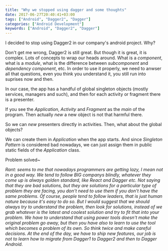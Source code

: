```yaml
---
title: "Why we stopped using dagger and some thoughts"
date: 2017-06-27T20:40:41+03:00
tags: ["Android", "Dagger2", "Dagger"]
categories: ["Android Development"]
keywords: ["Android", "Dagger2", "Dagger"]
---
```


I decided to stop using Dagger2 in our company's android project. Why?

Don't get me wrong, Dagger2 is still great. But though it is great, it is complex. Lots of concepts to wrap our heads around. What is a *component*, what is a *module*, what is the difference between *subcomponent* and *dependency component*, etc. In order to use it properly, we need to anwser all that questions, even you think you understand it, you still run into suprises now and then.

In our case, the app has a handful of global singleton objects (mostly services, managers and such), and then for each activity or fragment there is a presenter.

If you see the *Application*, *Activity* and *Fragment* as the *main* of the program. Then actually *new* a new object is not that harmful there.

So we can *new* presenters directly in activities. Then, what about the global objects?

We can create them in *Application* when the app starts. And since *Singleton Pattern* is considered bad nowadays, we can just assign them in public static fields of the *Application* class.

Problem solved~


*Rant: seems to me that nowadays programmers are getting lazy, I mean not in a good way. We tend to follow BIG companys blindly, whatever they come up is always golden standard, like React and Dagger etc. Not saying that they are bad solutions, but they are solutions for a particular type of problem they are facing, you don't need to use them if you don't have the same problems. Of course, people tend to follow leaders, that is just human nature because it's easy to do so. But I would suggest that we should always try to understand the problem, then look for solutions, instead of we grab whatever is the latest and coolest solution and try to fit that into your problem. We have to understand that using power tools doesn't make the original problem go away, but then you have also to learn to use the tool which becomes a problem of its own. So think twice and make careful decisions. At the end of the day, we have to ship new features, our job is not to learn how to migrate from Dagger1 to Dagger2 and then to Dagger Android.*
